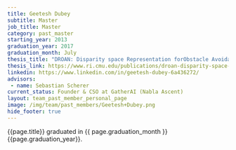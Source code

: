 ```yaml
---
title: Geetesh Dubey
subtitle: Master
job_title: Master
category: past_master
starting_year: 2013
graduation_year: 2017
graduation_month: July
thesis_title: "DROAN: Disparity space Representation forObstacle AvoidaNce"
thesis_link: https://www.ri.cmu.edu/publications/droan-disparity-space-representation-for-obstacle-avoidance/
linkedin: https://www.linkedin.com/in/geetesh-dubey-6a436272/
advisors:
 - name: Sebastian Scherer
current_status: Founder & CSO at GatherAI (Nabla Ascent)
layout: team_past_member_personal_page
image: /img/team/past_members/Geetesh+Dubey.png
hide_footer: true
---
```


{{page.title}} graduated in {{ page.graduation_month }} {{page.graduation_year}}.

